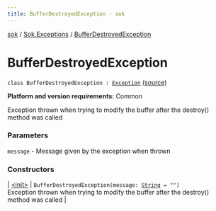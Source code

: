 ```yaml
---
title: BufferDestroyedException - sok
---
```


[sok](../../index.html) / [Sok.Exceptions](../index.html) / [BufferDestroyedException](./index.html)

# BufferDestroyedException

`class BufferDestroyedException : `[`Exception`](http://docs.oracle.com/javase/6/docs/api/java/lang/Exception.html) [(source)](https://github.com/SeekDaSky/Sok/tree/master/common/sok-common/src/Sok/Exceptions/Exceptions.kt#L29)

**Platform and version requirements:** Common

Exception thrown when trying to modify the buffer after the destroy() method was called

### Parameters

`message` - Message given by the exception when thrown

### Constructors

| [&lt;init&gt;](-init-.html) | `BufferDestroyedException(message: `[`String`](https://kotlinlang.org/api/latest/jvm/stdlib/kotlin/-string/index.html)` = "")`<br>Exception thrown when trying to modify the buffer after the destroy() method was called |

